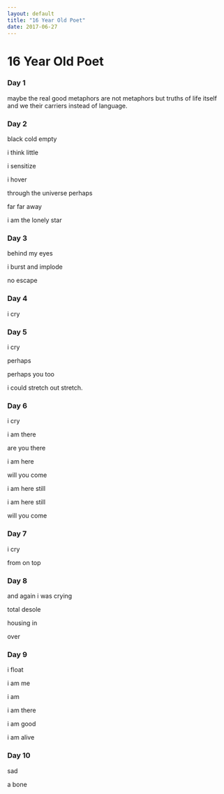 ```yaml
---
layout: default
title: "16 Year Old Poet"
date: 2017-06-27
---
```


# 16 Year Old Poet

### Day 1
maybe the real good metaphors are not metaphors but truths of life itself and we their carriers instead of language.

### Day 2
black cold empty


i think little


i sensitize


i hover


through the universe perhaps


far far away


i am the lonely star



### Day 3
behind my eyes


i burst and implode


no escape



### Day 4
i cry



### Day 5
i cry 


perhaps


perhaps you too


i could stretch out stretch.



### Day 6
i cry


i am there


are you there


i am here


will you come


i am here still


i am here still


will you come



### Day 7
i cry


from on top



### Day 8
and again i was crying



total desole


housing in


over



### Day 9
i float


i am me


i am


i am there


i am good


i am alive



### Day 10
sad


a bone


